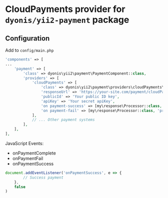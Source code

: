 # CloudPayments provider for `dyonis/yii2-payment` package

## Configuration
Add to `config/main.php`
```php
'components' => [
...
    'payment' => [
        'class' => dyonis\yii2\payment\PaymentComponent::class,
        'providers' => [
            'cloudPayments' => [
                'class' => dyonis\yii2\payment\providers\cloudPayments\CloudPaymentsProvider::class,
                'responseUrl' => 'https://your-site.com/payment/cloudPayments/process',
                'publicId' => 'Your public ID key',
                'apiKey' => 'Your secret apiKey',
                'on payment-success' => [my\response\Processor::class, 'processCloudPaymentsEvent'],
                'on payment-fail' => [my\response\Processor::class, 'processCloudPaymentsEvent'],
            ],
            // ... Other payment systems
        ],
    ],
],
```

JavaScript Events:
* onPaymentComplete
* onPaymentFail
* onPaymentSuccess

```javascript
document.addEventListener('onPaymentSuccess', e => {
        // Success payment
    },
    false
)
```
